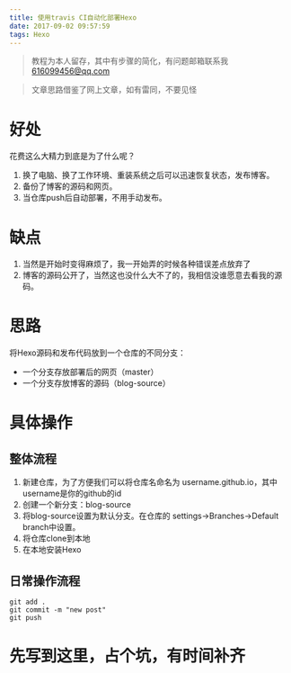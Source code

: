 ```yaml
---
title: 使用travis CI自动化部署Hexo
date: 2017-09-02 09:57:59
tags: Hexo
---
```

> 教程为本人留存，其中有步骤的简化，有问题邮箱联系我 616099456@qq.com

> 文章思路借鉴了网上文章，如有雷同，不要见怪


# 好处

花费这么大精力到底是为了什么呢？

1. 换了电脑、换了工作环境、重装系统之后可以迅速恢复状态，发布博客。
2. 备份了博客的源码和网页。
3. 当仓库push后自动部署，不用手动发布。

# 缺点
1. 当然是开始时变得麻烦了，我一开始弄的时候各种错误差点放弃了
2. 博客的源码公开了，当然这也没什么大不了的，我相信没谁愿意去看我的源码。

# 思路
将Hexo源码和发布代码放到一个仓库的不同分支：
- 一个分支存放部署后的网页（master）
- 一个分支存放博客的源码（blog-source）

# 具体操作
## 整体流程
1. 新建仓库，为了方便我们可以将仓库名命名为 username.github.io，其中username是你的github的id
1. 创建一个新分支：blog-source
1. 将blog-source设置为默认分支。在仓库的 settings->Branches->Default branch中设置。
1. 将仓库clone到本地
1. 在本地安装Hexo

## 日常操作流程
```
git add .  
git commit -m "new post" 
git push

```

# 先写到这里，占个坑，有时间补齐
[ ](http://www.jianshu.com/p/5691815b81b6)
[ ](https://zhuanlan.zhihu.com/p/26625249?utm_source=weibo&utm_medium=social)


